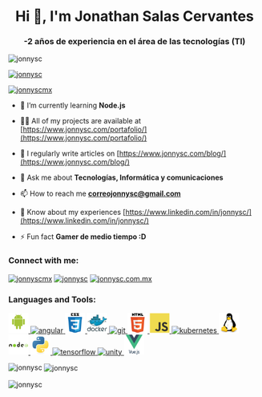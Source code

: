 <h1 align="center">Hi 👋, I'm Jonathan Salas Cervantes</h1>
<h3 align="center">-2 años de experiencia en el área de las tecnologías (TI)</h3>

<p align="left"> <img src="https://komarev.com/ghpvc/?username=jonnysc&label=Profile%20views&color=0e75b6&style=flat" alt="jonnysc" /> </p>

<p align="left"> <a href="https://github.com/ryo-ma/github-profile-trophy"><img src="https://github-profile-trophy.vercel.app/?username=jonnysc" alt="jonnysc" /></a> </p>

<p align="left"> <a href="https://twitter.com/jonnyscmx" target="blank"><img src="https://img.shields.io/twitter/follow/jonnyscmx?logo=twitter&style=for-the-badge" alt="jonnyscmx" /></a> </p>

- 🌱 I’m currently learning **Node.js**

- 👨‍💻 All of my projects are available at [https://www.jonnysc.com/portafolio/](https://www.jonnysc.com/portafolio/)

- 📝 I regularly write articles on [https://www.jonnysc.com/blog/](https://www.jonnysc.com/blog/)

- 💬 Ask me about **Tecnologías, Informática y comunicaciones**

- 📫 How to reach me **correojonnysc@gmail.com**

- 📄 Know about my experiences [https://www.linkedin.com/in/jonnysc/](https://www.linkedin.com/in/jonnysc/)

- ⚡ Fun fact **Gamer de medio tiempo :D**

<h3 align="left">Connect with me:</h3>
<p align="left">
<a href="https://twitter.com/jonnyscmx" target="blank"><img align="center" src="https://raw.githubusercontent.com/rahuldkjain/github-profile-readme-generator/master/src/images/icons/Social/twitter.svg" alt="jonnyscmx" height="30" width="40" /></a>
<a href="https://linkedin.com/in/jonnysc" target="blank"><img align="center" src="https://raw.githubusercontent.com/rahuldkjain/github-profile-readme-generator/master/src/images/icons/Social/linked-in-alt.svg" alt="jonnysc" height="30" width="40" /></a>
<a href="https://fb.com/jonnysc.com.mx" target="blank"><img align="center" src="https://raw.githubusercontent.com/rahuldkjain/github-profile-readme-generator/master/src/images/icons/Social/facebook.svg" alt="jonnysc.com.mx" height="30" width="40" /></a>
</p>

<h3 align="left">Languages and Tools:</h3>
<p align="left"> <a href="https://developer.android.com" target="_blank" rel="noreferrer"> <img src="https://raw.githubusercontent.com/devicons/devicon/master/icons/android/android-original-wordmark.svg" alt="android" width="40" height="40"/> </a> <a href="https://angular.io" target="_blank" rel="noreferrer"> <img src="https://angular.io/assets/images/logos/angular/angular.svg" alt="angular" width="40" height="40"/> </a> <a href="https://www.w3schools.com/css/" target="_blank" rel="noreferrer"> <img src="https://raw.githubusercontent.com/devicons/devicon/master/icons/css3/css3-original-wordmark.svg" alt="css3" width="40" height="40"/> </a> <a href="https://www.docker.com/" target="_blank" rel="noreferrer"> <img src="https://raw.githubusercontent.com/devicons/devicon/master/icons/docker/docker-original-wordmark.svg" alt="docker" width="40" height="40"/> </a> <a href="https://git-scm.com/" target="_blank" rel="noreferrer"> <img src="https://www.vectorlogo.zone/logos/git-scm/git-scm-icon.svg" alt="git" width="40" height="40"/> </a> <a href="https://www.w3.org/html/" target="_blank" rel="noreferrer"> <img src="https://raw.githubusercontent.com/devicons/devicon/master/icons/html5/html5-original-wordmark.svg" alt="html5" width="40" height="40"/> </a> <a href="https://developer.mozilla.org/en-US/docs/Web/JavaScript" target="_blank" rel="noreferrer"> <img src="https://raw.githubusercontent.com/devicons/devicon/master/icons/javascript/javascript-original.svg" alt="javascript" width="40" height="40"/> </a> <a href="https://kubernetes.io" target="_blank" rel="noreferrer"> <img src="https://www.vectorlogo.zone/logos/kubernetes/kubernetes-icon.svg" alt="kubernetes" width="40" height="40"/> </a> <a href="https://www.linux.org/" target="_blank" rel="noreferrer"> <img src="https://raw.githubusercontent.com/devicons/devicon/master/icons/linux/linux-original.svg" alt="linux" width="40" height="40"/> </a> <a href="https://nodejs.org" target="_blank" rel="noreferrer"> <img src="https://raw.githubusercontent.com/devicons/devicon/master/icons/nodejs/nodejs-original-wordmark.svg" alt="nodejs" width="40" height="40"/> </a> <a href="https://www.python.org" target="_blank" rel="noreferrer"> <img src="https://raw.githubusercontent.com/devicons/devicon/master/icons/python/python-original.svg" alt="python" width="40" height="40"/> </a> <a href="https://www.tensorflow.org" target="_blank" rel="noreferrer"> <img src="https://www.vectorlogo.zone/logos/tensorflow/tensorflow-icon.svg" alt="tensorflow" width="40" height="40"/> </a> <a href="https://unity.com/" target="_blank" rel="noreferrer"> <img src="https://www.vectorlogo.zone/logos/unity3d/unity3d-icon.svg" alt="unity" width="40" height="40"/> </a> <a href="https://vuejs.org/" target="_blank" rel="noreferrer"> <img src="https://raw.githubusercontent.com/devicons/devicon/master/icons/vuejs/vuejs-original-wordmark.svg" alt="vuejs" width="40" height="40"/> </a> </p>

<p><img align="left" src="https://github-readme-stats.vercel.app/api/top-langs?username=jonnysc&show_icons=true&locale=en&layout=compact" alt="jonnysc" /></p>

<p>&nbsp;<img align="center" src="https://github-readme-stats.vercel.app/api?username=jonnysc&show_icons=true&locale=en" alt="jonnysc" /></p>

<p><img align="center" src="https://github-readme-streak-stats.herokuapp.com/?user=jonnysc&" alt="jonnysc" /></p>
